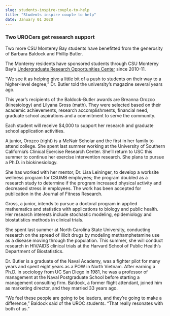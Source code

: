 ```yaml
---
slug: students-inspire-couple-to-help
title: "Students inspire couple to help"
date: January 01 2020
---
```


<h3>Two UROCers get research support</h3><p>Two more CSU Monterey Bay students have benefitted from the generosity of Barbara Baldock and Phillip Butler.
</p><p>The Monterey residents have sponsored students through CSU Monterey Bay’s <a href="http://uroc.csumb.edu">Undergraduate Research Opportunities Center</a> since 2010-11.
</p><p>“We see it as helping give a little bit of a push to students on their way to a higher-level degree,” Dr. Butler told the university’s magazine several years ago.
</p><p>This year’s recipients of the Baldock-Butler awards are Breanna Orozco (kinesiology) and Lilyana Gross (math). They were selected based on their academic achievements, research accomplishments, financial need, graduate school aspirations and a commitment to serve the community.
</p><p>Each student will receive $4,000 to support her research and graduate school application activities.
</p><p>A junior, Orozco (right) is a McNair Scholar and the first in her family to attend college. She spent last summer working at the University of Southern California’s Clinical Exercise Research Center. She’ll return to USC this summer to continue her exercise intervention research. She plans to pursue a Ph.D. in biokinesiology.
</p><p>She has worked with her mentor, Dr. Lisa Leininger, to develop a worksite wellness program for CSUMB employees; the program doubled as a research study to determine if the program increased physical activity and decreased stress in employees. The work has been accepted for publication in the Journal of Fitness Research.
</p><p>Gross, a junior, intends to pursue a doctoral program in applied mathematics and statistics with applications to biology and public health. Her research interests include stochastic modeling, epidemiology and biostatistics methods in clinical trials.
</p><p>She spent last summer at North Carolina State University, conducting research on the spread of illicit drugs by modeling methamphetamine use as a disease moving through the population. This summer, she will conduct research in HIV/AIDS clinical trials at the Harvard School of Public Health’s Department of Biostatistics.
</p><p>Dr. Butler is a graduate of the Naval Academy, was a fighter pilot for many years and spent eight years as a POW in North Vietnam. After earning a Ph.D. in sociology from UC San Diego in 1981, he was a professor of management at the Naval Postgraduate School before starting a management consulting firm. Baldock, a former flight attendant, joined him as marketing director, and they married 33 years ago.
</p><p>“We feel these people are going to be leaders, and they’re going to make a difference,” Baldock said of the UROC students. “That really resonates with both of us.”
</p><p> 
</p><p> 
</p>
